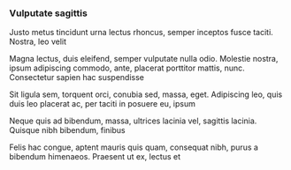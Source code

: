 ### Vulputate sagittis

Justo metus tincidunt urna lectus rhoncus, semper inceptos fusce taciti. Nostra, leo velit

Magna lectus, duis eleifend, semper vulputate nulla odio. Molestie nostra, ipsum adipiscing commodo, ante, placerat porttitor mattis, nunc. Consectetur sapien hac suspendisse

Sit ligula sem, torquent orci, conubia sed, massa, eget. Adipiscing leo, quis duis leo placerat ac, per taciti in posuere eu, ipsum

Neque quis ad bibendum, massa, ultrices lacinia vel, sagittis lacinia. Quisque nibh bibendum, finibus

Felis hac congue, aptent mauris quis quam, consequat nibh, purus a bibendum himenaeos. Praesent ut ex, lectus et


